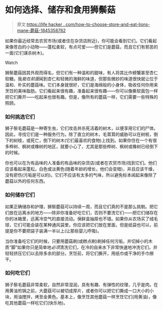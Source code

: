 # 如何选择、储存和食用狮鬃菇

> 原文:[https://life hacker . com/how-to-choose-store-and-eat-lions-mane-蘑菇-1845358782](https://lifehacker.com/how-to-choose-store-and-eat-lions-mane-mushrooms-1845358782)

如果你最近经常去农贸市场(或者住在杂货店附近)，你可能会看到它们。它们看起来像苍白的小动物——蓬松柔软，有点可爱——但它们是蘑菇，而且它们有邪恶的一面(它们谋杀树木)。

Watch

狮鬃蘑菇因其外观而得名，但它们有一种温和的甜味，有人将其比作螃蟹甚至杏仁软糖。我*能在前面*闻到杏仁和轻微的海鲜的味道，但那些微妙的味道很快就让位于温和、朴实的蘑菇味。它们本身就很好，它们是海绵般的小身体，吸收任何你用来烹饪的美味脂肪。它们看起来很有趣，准备起来很有趣——你可以像撕软面包一样把它们撕开——吃起来也很有趣。但是，像所有的蘑菇一样，它们需要一些特殊的照顾。

### 如何挑选它们

狮子鬃毛蘑菇是一种寄生虫，它们攻击并杀死活着的树木，以便享用它们的尸体。因此，寻找它们是一种服务行为。除了直立的树木，毛茸茸的威胁可以在树桩，倒下的树枝，或死亡，倒下的树木(它们最喜欢的食物)上找到。如果你住在一个有很多桦树、枫树或橡树的地区，就要小心了，尤其是那些桦树、枫树或橡树已经倒下的时候。

你也可以在为有品味的人准备的有品味的杂货店(或者在农贸市场)找到它们。他们应该看起来蓬松，白色或淡黄色(随着年龄的增长，他们会变暗)，并且应该干燥，没有瘀伤(污垢是可以的)。它们不应该有太多的气味，所以避免标本闻起来像除了蘑菇以外的任何东西。

### 如何储存它们

如果正确储存和护理，狮鬃蘑菇可以持续一周，而且它们真的不是那么挑剔。把它们放在远离水的地方——除非你准备好吃它们，否则不要洗它们——把它们储存在你的冰箱里，远离冷空气的直接流动。保鲜盒抽屉也不错。如果你从农场买了绒毛球，它们可能会装在某种通风袋里，你应该把它们放在里面，但是纸袋也可以，前提是你不要把袋子装满一半以上(让那些婴儿呼吸)。

当你准备吃它们的时候，只要用蘑菇刷(或糕点刷)刷掉任何污垢，并切掉小的木质“脚”如果你只是简单地*必须*清洗它们，在冷的自来水下非常快速地冲洗它们，并轻轻挤压它们以去除多余的部分。烹饪前，将它们撕开，用纸巾或干净的手巾擦干。

### 如何吃它们

狮子鬃毛蘑菇非常柔软，自然非常湿润，具有有趣、有弹性的纹理，几乎是肉。在用黄油煎锅之前，大蘑菇可以被切成厚片，或者你可以把它们撕成一口大小的小块，用油搅拌，烤至金黄色。基本上，像烹饪其他蘑菇一样烹饪它们(用黄油)，像吃其他蘑菇一样吃它们(快乐地)。